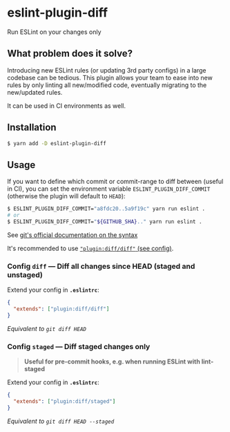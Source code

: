 # eslint-plugin-diff

Run ESLint on your changes only

## What problem does it solve?

Introducing new ESLint rules (or updating 3rd party configs) in a large codebase can be tedious. This plugin allows your team to ease into new rules by only linting all new/modified code, eventually migrating to the new/updated rules.

It can be used in CI environments as well.

## Installation

```sh
$ yarn add -D eslint-plugin-diff
```

## Usage

If you want to define which commit or commit-range to diff between (useful in CI), you can set the environment variable `ESLINT_PLUGIN_DIFF_COMMIT` (otherwise the plugin will default to `HEAD`):

```sh
$ ESLINT_PLUGIN_DIFF_COMMIT="a8fdc20..5a9f19c" yarn run eslint .
# or
$ ESLINT_PLUGIN_DIFF_COMMIT="${GITHUB_SHA}.." yarn run eslint .
```

See [git's official documentation on the syntax](https://git-scm.com/docs/git-diff#Documentation/git-diff.txt-emgitdiffemltoptionsgtltcommitgt--ltpathgt82308203)

It's recommended to use [`"plugin:diff/diff"` (see config)](#config-diff--diff-all-changes-since-head-staged-and-unstaged).

### Config `diff` — Diff all changes since HEAD (staged and unstaged)

Extend your config in **`.eslintrc`**:

```json
{
  "extends": ["plugin:diff/diff"]
}
```

_Equivalent to `git diff HEAD`_

### Config `staged` — Diff staged changes only

> **Useful for pre-commit hooks, e.g. when running ESLint with lint-staged**

Extend your config in **`.eslintrc`**:

```json
{
  "extends": ["plugin:diff/staged"]
}
```

_Equivalent to `git diff HEAD --staged`_
